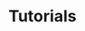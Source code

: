 ---
title: Tutorials
description: Tutorial on installing software and setting up development environment
image: banner.jpg

# Badge style
style:
    background: "#2a9d8f"
    color: "#fff"
---